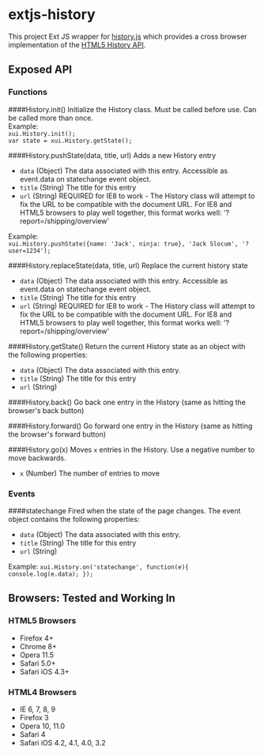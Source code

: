 extjs-history
=============

This project Ext JS wrapper for [history.js](https://github.com/browserstate/history.js) which provides a cross 
browser implementation of the [HTML5 History API](https://developer.mozilla.org/en-US/docs/DOM/Manipulating_the_browser_history). 

## Exposed API

### Functions

####History.init()
Initialize the History class. Must be called before use. Can be called more than once.<br/>
Example:<br/>
`xui.History.init();`<br/>
`var state = xui.History.getState();`

####History.pushState(data, title, url)
Adds a new History entry
- `data` (Object) The data associated with this entry. Accessible as event.data on statechange event object.
- `title` (String) The title for this entry
- `url`  (String) REQUIRED for IE8 to work - The History class will attempt to fix the URL to be compatible with the document URL. For IE8 and HTML5 browsers to play well together, this format works well: '?report=/shipping/overview'

Example:<br/>
`xui.History.pushState({name: 'Jack', ninja: true}, 'Jack Slocum', '?user=1234');`

####History.replaceState(data, title, url)
Replace the current history state
- `data` (Object) The data associated with this entry. Accessible as event.data on statechange event object.
- `title` (String) The title for this entry
- `url`  (String) REQUIRED for IE8 to work - The History class will attempt to fix the URL to be compatible with the document URL. For IE8 and HTML5 browsers to play well together, this format works well: '?report=/shipping/overview'

####History.getState()
Return the current History state as an object with the following properties:
- `data` (Object) The data associated with this entry. 
- `title` (String) The title for this entry
- `url`  (String) 

####History.back()
Go back one entry in the History (same as hitting the browser's back button)

####History.forward()
Go forward one entry in the History (same as hitting the browser's forward button)

####History.go(x)
Moves `x` entries in the History. Use a negative number to move backwards.
- `x` (Number) The number of entries to move 

### Events

####statechange
Fired when the state of the page changes. The event object contains the following properties:
- `data` (Object) The data associated with this entry. 
- `title` (String) The title for this entry
- `url`  (String) 

Example:
`xui.History.on('statechange', function(e){
    console.log(e.data);
});`

## Browsers: Tested and Working In

### HTML5 Browsers

- Firefox 4+
- Chrome 8+
- Opera 11.5
- Safari 5.0+
- Safari iOS 4.3+

### HTML4 Browsers

- IE 6, 7, 8, 9
- Firefox 3
- Opera 10, 11.0
- Safari 4
- Safari iOS 4.2, 4.1, 4.0, 3.2




